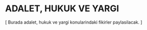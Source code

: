 # ADALET, HUKUK VE YARGI 

\[ Burada adalet, hukuk ve yargi konularindaki fikirler paylasilacak. \]

